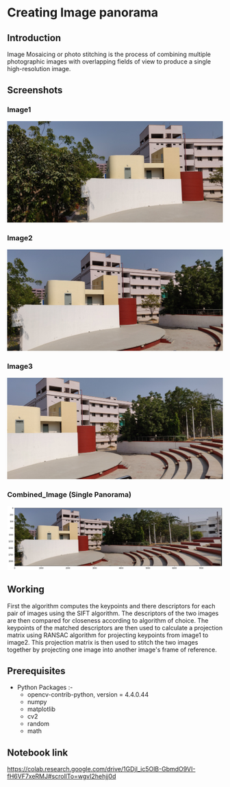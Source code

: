 # Creating Image panorama

## Introduction
Image Mosaicing or photo stitching is the process of combining multiple photographic images with overlapping fields of view to produce a single high-resolution image. 

## Screenshots
### Image1
![image](1_1.jpg)  
### Image2
![image](1_2.jpg)
### Image3
![image](1_3.jpg)
### Combined_Image (Single Panorama)
![image](combined_image.png)


## Working
First the algorithm computes the keypoints and there descriptors for each pair of images using the SIFT algorithm. The descriptors of the two images are then compared for closeness according to algorithm of choice. The keypoints of the matched descriptors are then used to calculate a projection matrix using RANSAC algorithm for projecting keypoints from image1 to image2. This projection matrix is then used to stitch the two images together by projecting one image into another image's frame of reference.

## Prerequisites
* Python Packages :-
    *  opencv-contrib-python, version = 4.4.0.44
    * numpy
    * matplotlib
    * cv2
    * random
    * math

## Notebook link
https://colab.research.google.com/drive/1GDjI_ic5OlB-GbmdO9VI-fH6VF7xeRMJ#scrollTo=wgvI2hehjj0d
